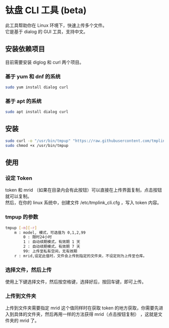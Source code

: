# 钛盘 CLI 工具 (beta)
此工具帮助你在 Linux 环境下，快速上传多个文件。  
它是基于 dialog 的 GUI 工具，支持中文。

## 安装依赖项目
目前需要安装 diglog 和 curl 两个项目。 

### 基于 yum 和 dnf 的系统
```bash
sudo yum install dialog curl
```

### 基于 apt 的系统
```bash
sudo apt install dialog curl
```

## 安装
```bash
sudo curl -o "/usr/bin/tmpup" "https://raw.githubusercontent.com/tmplink/tmplink_cli/main/src/tmpup_cn.sh"
sudo chmod +x /usr/bin/tmpup
```

## 使用
### 设定 Token
token 和 mrid （如果在目录内会有此按钮）可以直接在上传界面复制，点击按钮就可以复制。  
然后，在你的 linux 系统中，创建文件 /etc/tmplink_cli.cfg ，写入 token 内容。

### tmpup 的参数
```bash
tmpup [-m][-r]
    m : model, 模式，可选值为 0,1,2,99
        0 : 限时24小时
        1 : 自动续期模式，有效期 1 天
        2 : 自动续期模式，有效期 7 天
        99: 上传至私有空间，无有效期
    r : mrid,设定此值时，文件会上传到指定的文件夹，不设定则为上传至仓库。
```

### 选择文件，然后上传
使用上下键选择文件，然后按空格键，选择好后，按回车键，即可上传。

### 上传到文件夹
上传到文件夹需要指定 mrid 这个值同样时在获取 token 的地方获取，你需要先进入到具体的文件夹，然后再用一样的方法获得 mrid（点击按钮复制） ，这就是文件夹的 mrid 了。
